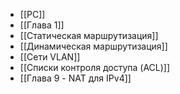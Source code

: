 - [[PC]]
- [[Глава 1]]
- [[Статическая маршрутизация]]
- [[Динамическая маршрутизация]]
- [[Сети VLAN]]
- [[Списки контроля доступа (ACL)]]
- [[Глава 9 - NAT для IPv4]]

